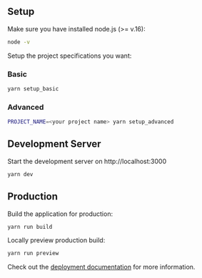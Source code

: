 ## Setup

Make sure you have installed node.js (>= v.16):

```bash
node -v
```

Setup the project specifications you want:

### Basic
```bash
yarn setup_basic
```

### Advanced

```bash
PROJECT_NAME=<your project name> yarn setup_advanced
```

## Development Server

Start the development server on http://localhost:3000

```bash
yarn dev
```

## Production

Build the application for production:

```bash
yarn run build
```

Locally preview production build:

```bash
yarn run preview
```

Check out the [deployment documentation](https://nuxt.com/docs/getting-started/deployment) for more information.
